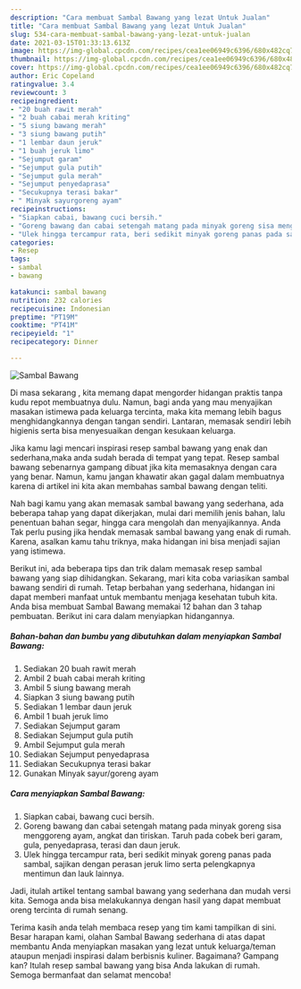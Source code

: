 ```yaml
---
description: "Cara membuat Sambal Bawang yang lezat Untuk Jualan"
title: "Cara membuat Sambal Bawang yang lezat Untuk Jualan"
slug: 534-cara-membuat-sambal-bawang-yang-lezat-untuk-jualan
date: 2021-03-15T01:33:13.613Z
image: https://img-global.cpcdn.com/recipes/cea1ee06949c6396/680x482cq70/sambal-bawang-foto-resep-utama.jpg
thumbnail: https://img-global.cpcdn.com/recipes/cea1ee06949c6396/680x482cq70/sambal-bawang-foto-resep-utama.jpg
cover: https://img-global.cpcdn.com/recipes/cea1ee06949c6396/680x482cq70/sambal-bawang-foto-resep-utama.jpg
author: Eric Copeland
ratingvalue: 3.4
reviewcount: 3
recipeingredient:
- "20 buah rawit merah"
- "2 buah cabai merah kriting"
- "5 siung bawang merah"
- "3 siung bawang putih"
- "1 lembar daun jeruk"
- "1 buah jeruk limo"
- "Sejumput garam"
- "Sejumput gula putih"
- "Sejumput gula merah"
- "Sejumput penyedaprasa"
- "Secukupnya terasi bakar"
- " Minyak sayurgoreng ayam"
recipeinstructions:
- "Siapkan cabai, bawang cuci bersih."
- "Goreng bawang dan cabai setengah matang pada minyak goreng sisa menggoreng ayam, angkat dan tiriskan. Taruh pada cobek beri garam, gula, penyedaprasa, terasi dan daun jeruk."
- "Ulek hingga tercampur rata, beri sedikit minyak goreng panas pada sambal, sajikan dengan perasan jeruk limo serta pelengkapnya mentimun dan lauk lainnya."
categories:
- Resep
tags:
- sambal
- bawang

katakunci: sambal bawang 
nutrition: 232 calories
recipecuisine: Indonesian
preptime: "PT19M"
cooktime: "PT41M"
recipeyield: "1"
recipecategory: Dinner

---
```



![Sambal Bawang](https://img-global.cpcdn.com/recipes/cea1ee06949c6396/680x482cq70/sambal-bawang-foto-resep-utama.jpg)

Di masa  sekarang , kita memang dapat mengorder hidangan praktis tanpa kudu repot membuatnya dulu. Namun, bagi anda yang mau menyajikan masakan istimewa pada keluarga tercinta, maka kita memang lebih bagus menghidangkannya dengan tangan sendiri. Lantaran, memasak sendiri lebih higienis serta bisa menyesuaikan dengan kesukaan keluarga.

Jika kamu lagi mencari inspirasi resep sambal bawang yang enak dan sederhana,maka anda sudah berada di tempat yang tepat. Resep sambal bawang  sebenarnya gampang dibuat jika kita memasaknya dengan cara yang benar. Namun, kamu jangan khawatir akan gagal dalam membuatnya 
karena di artikel ini kita akan membahas sambal bawang dengan teliti.  



Nah bagi kamu yang akan memasak sambal bawang yang sederhana, ada beberapa tahap yang dapat dikerjakan, mulai dari memilih jenis bahan, lalu penentuan bahan segar, hingga cara mengolah dan menyajikannya. Anda Tak perlu pusing jika hendak memasak sambal bawang yang enak di rumah. Karena, asalkan kamu  tahu triknya, maka hidangan ini bisa menjadi sajian yang istimewa.

Berikut ini, ada beberapa tips dan trik dalam memasak resep sambal bawang yang siap dihidangkan. Sekarang, mari kita coba variasikan sambal bawang sendiri di rumah. Tetap berbahan yang sederhana, hidangan ini dapat memberi manfaat untuk membantu menjaga kesehatan tubuh kita. Anda bisa membuat Sambal Bawang memakai 12 bahan dan 3 tahap pembuatan. Berikut ini cara dalam menyiapkan hidangannya.

<!--inarticleads1-->

##### Bahan-bahan dan bumbu yang dibutuhkan dalam menyiapkan Sambal Bawang:

1. Sediakan 20 buah rawit merah
1. Ambil 2 buah cabai merah kriting
1. Ambil 5 siung bawang merah
1. Siapkan 3 siung bawang putih
1. Sediakan 1 lembar daun jeruk
1. Ambil 1 buah jeruk limo
1. Sediakan Sejumput garam
1. Sediakan Sejumput gula putih
1. Ambil Sejumput gula merah
1. Sediakan Sejumput penyedaprasa
1. Sediakan Secukupnya terasi bakar
1. Gunakan  Minyak sayur/goreng ayam




<!--inarticleads2-->

##### Cara menyiapkan Sambal Bawang:

1. Siapkan cabai, bawang cuci bersih.
1. Goreng bawang dan cabai setengah matang pada minyak goreng sisa menggoreng ayam, angkat dan tiriskan. Taruh pada cobek beri garam, gula, penyedaprasa, terasi dan daun jeruk.
1. Ulek hingga tercampur rata, beri sedikit minyak goreng panas pada sambal, sajikan dengan perasan jeruk limo serta pelengkapnya mentimun dan lauk lainnya.




Jadi, itulah artikel tentang  sambal bawang  yang sederhana dan mudah versi kita. Semoga anda bisa melakukannya dengan hasil yang dapat membuat oreng tercinta di rumah senang. 

Terima kasih anda telah membaca resep yang tim kami tampilkan di sini. Besar harapan kami, olahan  Sambal Bawang sederhana di atas dapat membantu Anda menyiapkan masakan yang lezat untuk keluarga/teman ataupun menjadi inspirasi dalam berbisnis kuliner. Bagaimana? Gampang kan? Itulah resep sambal bawang yang bisa Anda lakukan di rumah. Semoga bermanfaat dan selamat mencoba!

